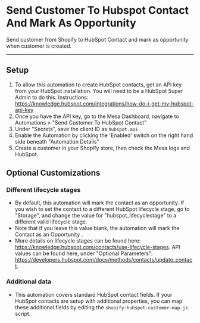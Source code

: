 # Send Customer To Hubspot Contact And Mark As Opportunity

Send customer from Shopify to HubSpot Contact and mark as opportunity when customer is created.

---
## Setup
1. To allow this automation to create HubSpot contacts, get an API key from your HubSpot installation. You will need to be a HubSpot Super Admin to do this. Instructions: https://knowledge.hubspot.com/integrations/how-do-i-get-my-hubspot-api-key
2. Once you have the API key, go to the Mesa Dashboard, navigate to Automations > "Send Customer To HubSpot Contact"
3. Under "Secrets", save the client ID as `hubspot.api`
4. Enable the Automation by clicking the 'Enabled' switch on the right hand side beneath "Automation Details"
5. Create a customer in your Shopify store, then check the Mesa logs and HubSpot. 

## Optional Customizations

### Different lifecycle stages
- By default, this automation will mark the contact as an opportunity. If you wish to set the contact to a different HubSpot lifecycle stage, go to "Storage", and change the value for "hubspot_lifecyclestage" to a different valid lifecycle stage. 
- Note that if you leave this value blank, the automation will mark the Contact as an Opportunity .
- More details on lifecycle stages can be found here: https://knowledge.hubspot.com/contacts/use-lifecycle-stages. API values can be found here, under "Optional Parameters": https://developers.hubspot.com/docs/methods/contacts/update_contact.

### Additional data
- This automation covers standard HubSpot contact fields. If your HubSpot contacts are setup with additional properties, you can map these additional fields by editing the `shopify-hubspot-customer-map.js` script.